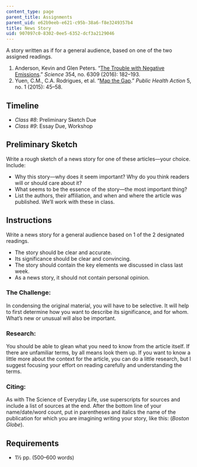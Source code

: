 ```yaml
---
content_type: page
parent_title: Assignments
parent_uid: e62b9eeb-e621-c95b-38a6-f8e3249357b4
title: News Story
uid: 907097c0-8302-0ee5-6352-dcf3a2129046
---
```


A story written as if for a general audience, based on one of the two assigned readings. 

1.  Anderson, Kevin and Glen Peters. “[The Trouble with Negative Emissions](http://science.sciencemag.org/content/354/6309/182).” _Science_ 354, no. 6309 (2016): 182–193.
2.  Yuen, C.M., C.A. Rodrigues, et al. “[Map the Gap](https://www.ncbi.nlm.nih.gov/pmc/articles/PMC4525371/).” _Public Health Action_ 5, no. 1 (2015): 45–58.

Timeline
--------

*   _Class #8_: Preliminary Sketch Due
*   _Class #9_: Essay Due, Workshop

Preliminary Sketch
------------------

Write a rough sketch of a news story for one of these articles—your choice. Include:

*   Why this story—why does it seem important? Why do you think readers will or should care about it?
*   What seems to be the essence of the story—the most important thing?
*   List the authors, their affiliation, and when and where the article was published. We’ll work with these in class.

Instructions
------------

Write a news story for a general audience based on 1 of the 2 designated readings.

*   The story should be clear and accurate.
*   Its significance should be clear and convincing.
*   The story should contain the key elements we discussed in class last week.
*   As a news story, it should not contain personal opinion.

### The Challenge:

In condensing the original material, you will have to be selective. It will help to first determine how you want to describe its significance, and for whom. What’s new or unusual will also be important.

### Research:

You should be able to glean what you need to know from the article itself. If there are unfamiliar terms, by all means look them up. If you want to know a little more about the context for the article, you can do a little research, but I suggest focusing your effort on reading carefully and understanding the terms.

### Citing:

As with The Science of Everyday Life, use superscripts for sources and include a list of sources at the end. After the bottom line of your name/date/word count, put in parentheses and italics the name of the publication for which you are imagining writing your story, like this: (_Boston Globe_).

Requirements
------------

*   1½ pp. (500–600 words)